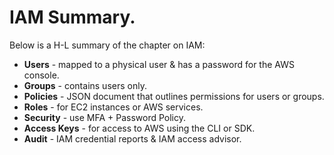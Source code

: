 # **IAM Summary.**

Below is a H-L summary of the chapter on IAM:

* **Users** - mapped to a physical user & has a password for the AWS console.
* **Groups** - contains users only.
* **Policies** - JSON document that outlines permissions for users or groups.
* **Roles** - for EC2 instances or AWS services.
* **Security** - use MFA + Password Policy.
* **Access Keys** - for access to AWS using the CLI or SDK.
* **Audit** - IAM credential reports & IAM access advisor.